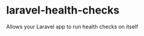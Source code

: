 laravel-health-checks
=====================

Allows your Laravel app to run health checks on itself
